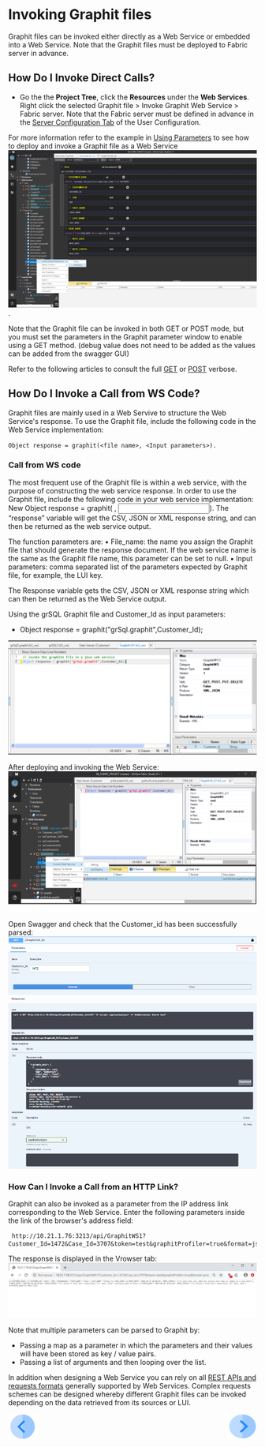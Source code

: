 # Invoking Graphit files
Graphit files can be invoked either directly as a Web Service or embedded into a Web Service. 
Note that the Graphit files must be deployed to Fabric server in advance. 

## How Do I Invoke Direct Calls?
- Go the the **Project Tree**, click the **Resources** under the **Web Services**. Right click the selected Graphit file > Invoke Graphit Web Service > Fabric server.
Note that the Fabric server must be defined in advance in the [Server Configuration Tab](/articles/04_fabric_studio/04_user_preferences.md#what-is-the-purpose-of-the-server-configuration-tab) of the User Configuration.

For more information refer to the example in [Using Parameters](/articles/15_web_services/17_Graphit/06_using_graphit_files_with_parameters.md#parameters-setup-when-calling-graphit-directly-from-swagger) to see how to deploy and invoke a Graphit file as a Web Service
![](/articles/15_web_services/17_Graphit/images/47_invoking_graphit_files.png).

Note that the Graphit file can be invoked in both GET or POST mode, but you must set the parameters in the Graphit parameter window to enable using a GET method. (debug value does not need to be added as the values can be added from the swagger GUI)

Refer to the following articles to consult the full [GET](/articles/15_web_services/12_Supported_Verbs_Get.md) or [POST](/articles/15_web_services/12_Supported_Verbs_Post.md) verbose.

## How Do I Invoke a Call from WS Code?
Graphit files are mainly used in a Web Servive to structure the Web Service's response. To use the Graphit file, include the following code in the Web Service implementation:
<p><code>Object response = graphit(&lt;file name&gt;, &lt;Input parameters&gt;).</code></p>

### Call from WS code
The most frequent use of the Graphit file is within a web service, with the purpose of constructing the web service response. In order to use the Graphit file, include the following code in your web service implementation: New Object response = graphit(<file name> , <Input parameters>).
The “response” variable will get the CSV, JSON or XML response string, and can then be returned as the web service output.

The function parameters are:
  ▪ File_name: the name you assign the Graphit file that should generate the response document. If the web service name is the same as the Graphit file name, this parameter can be set to null.
  ▪ Input parameters: comma separated list of the parameters expected by Graphit file, for example, the LUI key.
  
The Response variable gets the CSV, JSON or XML response string which can then be returned as the Web Service output.
  
 Using the grSQL Graphit file and Customer_Id as input parameters:
 - Object response = graphit("grSql.graphit",Customer_Id); 

![](/articles/15_web_services/17_Graphit/images/48_invoking_graphit_files.PNG)


After deploying and invoking the Web Service:
![](/articles/15_web_services/17_Graphit/images/45_graphit_with_parameters.PNG)

Open Swagger and check that the Customer_id has been successfully parsed:
![](/articles/15_web_services/17_Graphit/images/46_graphit_with_parameters.PNG)


### How Can I Invoke a Call from an HTTP Link?
Graphit can also be invoked as a parameter from the IP address link corresponding to the Web Service.
Enter the following parameters inside the link of the browser's address field:

     http://10.21.1.76:3213/api/GraphitWS1?Customer_Id=1472&Case_Id=3707&token=test&graphitProfiler=true&format=json

The response is displayed in the Vrowser tab:
![](/articles/15_web_services/17_Graphit/images/49_invoking_graphit_files.PNG)

Note that multiple parameters can be parsed to Graphit by:
- Passing a map as a parameter in which the parameters and their values will have been stored as key / value pairs.
- Passing a list of arguments and then looping over the list.

In addition when designing a Web Service you can rely on all [REST APIs and requests formats](/articles/15_web_services/12_Supported_Verbs_Get.md) generally supported by Web Services. Complex requests schemes can be designed whereby different Graphit files can be invoked depending on the data retrieved from its sources or LUI. 


[![Previous](/articles/images/Previous.png)](/articles/15_web_services/17_Graphit/06_using_graphit_files_with_parameters)[<img align="right" width="60" height="54" src="/articles/images/Next.png">](/articles/15_web_services/17_Graphit/08_invoke_javacode_from_graphit.md)

